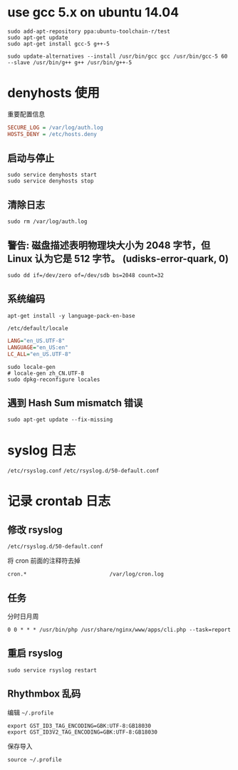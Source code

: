 # use gcc 5.x on ubuntu 14.04 

```shell
sudo add-apt-repository ppa:ubuntu-toolchain-r/test
sudo apt-get update
sudo apt-get install gcc-5 g++-5

sudo update-alternatives --install /usr/bin/gcc gcc /usr/bin/gcc-5 60 --slave /usr/bin/g++ g++ /usr/bin/g++-5
```

# denyhosts 使用

重要配置信息
```ini
SECURE_LOG = /var/log/auth.log
HOSTS_DENY = /etc/hosts.deny
```

## 启动与停止
```shell
sudo service denyhosts start
sudo service denyhosts stop
```

## 清除日志
```shell
sudo rm /var/log/auth.log
```

## 警告: 磁盘描述表明物理块大小为 2048 字节，但 Linux 认为它是 512 字节。  (udisks-error-quark, 0)

```shell
sudo dd if=/dev/zero of=/dev/sdb bs=2048 count=32
```

## 系统编码

```shell
apt-get install -y language-pack-en-base
```

`/etc/default/locale`
```ini
LANG="en_US.UTF-8"
LANGUAGE="en_US:en"
LC_ALL="en_US.UTF-8"
```

```shell
sudo locale-gen
# locale-gen zh_CN.UTF-8
sudo dpkg-reconfigure locales
```

## 遇到 Hash Sum mismatch 错误
```shell
sudo apt-get update --fix-missing
```

# syslog 日志

`/etc/rsyslog.conf`
`/etc/rsyslog.d/50-default.conf`

# 记录 crontab 日志

## 修改 rsyslog

`/etc/rsyslog.d/50-default.conf`

将 cron 前面的注释符去掉
```shell
cron.*                          /var/log/cron.log
```

## 任务

分时日月周
```shell
0 0 * * * /usr/bin/php /usr/share/nginx/www/apps/cli.php --task=report
```

## 重启 rsyslog

```shell
sudo service rsyslog restart
```

## Rhythmbox 乱码

编辑 `~/.profile`

```shell
export GST_ID3_TAG_ENCODING=GBK:UTF-8:GB18030
export GST_ID3V2_TAG_ENCODING=GBK:UTF-8:GB18030
```

保存导入

```shell
source ~/.profile
```
